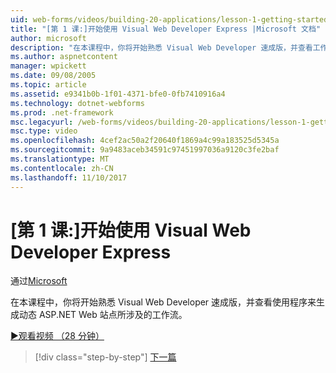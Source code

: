 ```yaml
---
uid: web-forms/videos/building-20-applications/lesson-1-getting-started-with-visual-web-developer-express
title: "[第 1 课:]开始使用 Visual Web Developer Express |Microsoft 文档"
author: microsoft
description: "在本课程中，你将开始熟悉 Visual Web Developer 速成版，并查看工作流中使用程序来生成动态涉及..."
ms.author: aspnetcontent
manager: wpickett
ms.date: 09/08/2005
ms.topic: article
ms.assetid: e9341b0b-1f01-4371-bfe0-0fb7410916a4
ms.technology: dotnet-webforms
ms.prod: .net-framework
msc.legacyurl: /web-forms/videos/building-20-applications/lesson-1-getting-started-with-visual-web-developer-express
msc.type: video
ms.openlocfilehash: 4cef2ac50a2f20640f1869a4c99a183525d5345a
ms.sourcegitcommit: 9a9483aceb34591c97451997036a9120c3fe2baf
ms.translationtype: MT
ms.contentlocale: zh-CN
ms.lasthandoff: 11/10/2017
---
```

<a name="lesson-1-getting-started-with-visual-web-developer-express"></a>[第 1 课:]开始使用 Visual Web Developer Express
====================
通过[Microsoft](https://github.com/microsoft)

在本课程中，你将开始熟悉 Visual Web Developer 速成版，并查看使用程序来生成动态 ASP.NET Web 站点所涉及的工作流。

[&#9654;观看视频 （28 分钟）](https://channel9.msdn.com/Blogs/ASP-NET-Site-Videos/lesson-1-getting-started-with-visual-web-developer-express)

>[!div class="step-by-step"]
[下一篇](lesson-2-creating-a-web-forms-user-interface.md)
